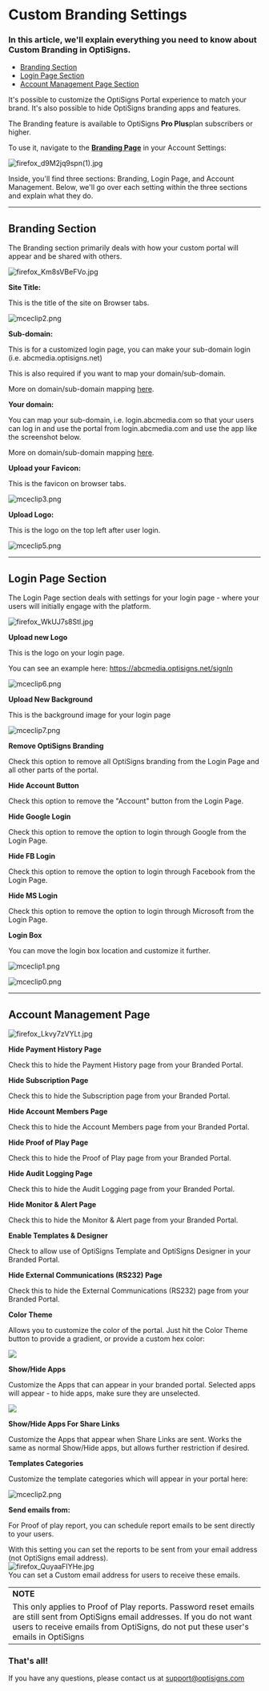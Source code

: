 # Custom Branding Settings

### In this article, we'll explain everything you need to know about Custom Branding in OptiSigns.

* [Branding Section](#Branding)
* [Login Page Section](#Login)
* [Account Management Page Section](#Account)

It's possible to customize the OptiSigns Portal experience to match your brand. It's also possible to hide OptiSigns branding apps and features.

The Branding feature is available to OptiSigns **Pro Plus**plan subscribers or higher.

To use it, navigate to the [**Branding Page**](https://app.optisigns.com/app/s/branding-settings) in your Account Settings:

![firefox_d9M2jq9spn(1).jpg](https://support.optisigns.com/hc/article_attachments/38892952107923)

Inside, you'll find three sections: Branding, Login Page, and Account Management. Below, we'll go over each setting within the three sections and explain what they do.

---

## Branding Section

The Branding section primarily deals with how your custom portal will appear and be shared with others.

![firefox_Km8sVBeFVo.jpg](https://support.optisigns.com/hc/article_attachments/38892952110099)

**Site Title:**

This is the title of the site on Browser tabs.

![mceclip2.png](https://support.optisigns.com/hc/article_attachments/360099405034)

**Sub-domain:**

This is for a customized login page, you can make your sub-domain login (i.e. abcmedia.optisigns.net)

This is also required if you want to map your domain/sub-domain.

More on domain/sub-domain mapping [here](https://support.optisigns.com/hc/en-us/articles/1500000480302).

**Your domain:**

You can map your sub-domain, i.e. login.abcmedia.com so that your users can log in and use the portal from login.abcmedia.com and use the app like the screenshot below.

More on domain/sub-domain mapping [here](https://support.optisigns.com/hc/en-us/articles/1500000480302).

**Upload your Favicon:**

This is the favicon on browser tabs.

![mceclip3.png](https://support.optisigns.com/hc/article_attachments/360099405394)

**Upload Logo:**

This is the logo on the top left after user login.

![mceclip5.png](https://support.optisigns.com/hc/article_attachments/1500000523522)

---

## Login Page Section

The Login Page section deals with settings for your login page - where your users will initially engage with the platform.

![firefox_WkUJ7s8Stl.jpg](https://support.optisigns.com/hc/article_attachments/38892952112787)

**Upload new Logo**

This is the logo on your login page.

You can see an example here: <https://abcmedia.optisigns.net/signIn>

![mceclip6.png](https://support.optisigns.com/hc/article_attachments/1500000523622)

**Upload New Background**

This is the background image for your login page

![mceclip7.png](https://support.optisigns.com/hc/article_attachments/1500000524022)

**Remove OptiSigns Branding**

Check this option to remove all OptiSigns branding from the Login Page and all other parts of the portal.

**Hide Account Button**

Check this option to remove the "Account" button from the Login Page.

**Hide Google Login**

Check this option to remove the option to login through Google from the Login Page.

**Hide FB Login**

Check this option to remove the option to login through Facebook from the Login Page.

**Hide MS Login**

Check this option to remove the option to login through Microsoft from the Login Page.

**Login Box**

You can move the login box location and customize it further.

![mceclip1.png](https://support.optisigns.com/hc/article_attachments/7865527783955)

![mceclip0.png](https://support.optisigns.com/hc/article_attachments/7865525101715)

---

## Account Management Page

![firefox_Lkvy7zVYLt.jpg](https://support.optisigns.com/hc/article_attachments/38892952113683)

**Hide Payment History Page**

Check this to hide the Payment History page from your Branded Portal.

**Hide Subscription Page**

Check this to hide the Subscription page from your Branded Portal.

**Hide Account Members Page**

Check this to hide the Account Members page from your Branded Portal.

**Hide Proof of Play Page**

Check this to hide the Proof of Play page from your Branded Portal.

**Hide Audit Logging Page**

Check this to hide the Audit Logging page from your Branded Portal.

**Hide Monitor & Alert Page**

Check this to hide the Monitor & Alert page from your Branded Portal.

**Enable Templates & Designer**

Check to allow use of OptiSigns Template and OptiSigns Designer in your Branded Portal.

**Hide External Communications (RS232) Page**

Check this to hide the External Communications (RS232) page from your Branded Portal.

**Color Theme**

Allows you to customize the color of the portal. Just hit the Color Theme button to provide a gradient, or provide a custom hex color:

![](https://support.optisigns.com/hc/article_attachments/38892952115091)

**Show/Hide Apps**

Customize the Apps that can appear in your branded portal. Selected apps will appear - to hide apps, make sure they are unselected.

![](https://support.optisigns.com/hc/article_attachments/42392086965267)

**Show/Hide Apps For Share Links**

Customize the Apps that appear when Share Links are sent. Works the same as normal Show/Hide apps, but allows further restriction if desired.

**Templates Categories**

Customize the template categories which will appear in your portal here:

![mceclip2.png](https://support.optisigns.com/hc/article_attachments/7865564899347)

**Send emails from:**

For Proof of play report, you can schedule report emails to be sent directly to your users.

With this setting you can set the reports to be sent from your email address (not OptiSigns email address).  
![firefox_QuyaaFIYHe.jpg](https://support.optisigns.com/hc/article_attachments/38892924945811)  
You can set a Custom email address for users to receive these emails.

|  |
| --- |
| **NOTE** |
| This only applies to Proof of Play reports. Password reset emails are still sent from OptiSigns email addresses. If you do not want users to receive emails from OptiSigns, do not put these user's emails in OptiSigns |

### That's all!

If you have any questions, please contact us at [support@optisigns.com](mailto:support@optisigns.com)
